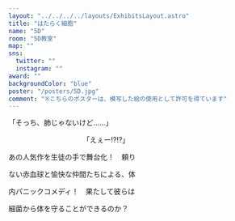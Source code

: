 ```yaml
---
layout: "../../../../layouts/ExhibitsLayout.astro"
title: "はたらく細胞"
name: "5D"
room: "5D教室"
map: ""
sns:
  twitter: ""
  instagram: ""
award: ""
backgroundColor: "blue"
poster: "/posters/5D.jpg"
comment: "※こちらのポスターは、模写した絵の使用として許可を得ています"
---
```


「そっち、肺じゃないけど……」

　　　　　　　　　　　「えぇー⁉⁉」

あの人気作を生徒の手で舞台化！　頼り

ない赤血球と愉快な仲間たちによる、体

内パニックコメディ！　果たして彼らは

細菌から体を守ることができるのか？
